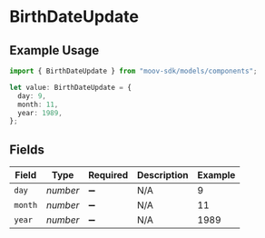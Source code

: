 # BirthDateUpdate

## Example Usage

```typescript
import { BirthDateUpdate } from "moov-sdk/models/components";

let value: BirthDateUpdate = {
  day: 9,
  month: 11,
  year: 1989,
};
```

## Fields

| Field              | Type               | Required           | Description        | Example            |
| ------------------ | ------------------ | ------------------ | ------------------ | ------------------ |
| `day`              | *number*           | :heavy_minus_sign: | N/A                | 9                  |
| `month`            | *number*           | :heavy_minus_sign: | N/A                | 11                 |
| `year`             | *number*           | :heavy_minus_sign: | N/A                | 1989               |